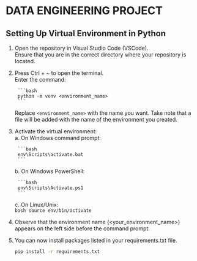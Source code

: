 # DATA ENGINEERING PROJECT

## Setting Up Virtual Environment in Python
1. Open the repository in Visual Studio Code (VSCode).<br>
    Ensure that you are in the correct directory where your repository is located.

2. Press Ctrl + ~ to open the terminal.  
    Enter the command:  

        ```bash
        python -m venv <environment_name>
        ```  

    Replace ```<environment_name>``` with the name you want. 
    Take note that a file will be added with the name of the environment you created. 

3. Activate the virtual environment:  
    a. On Windows command prompt: 

        ```bash
        env\Scripts\activate.bat
        ```
    b. On Windows PowerShell:  

        ```bash
        env\Scripts\Activate.ps1
        ```
    c. On Linux/Unix:  
        ```bash
        source env/bin/activate
        ```

4. Observe that the environment name (<your_environment_name>) appears on the left side before the command prompt.
5. You can now install packages listed in your requirements.txt file. 

    ```bash
    pip install -r requirements.txt
    ```

    